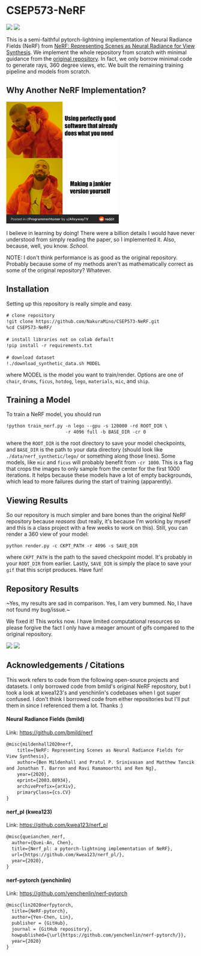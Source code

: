 # CSEP573-NeRF
<p>
<img src="./media/model=lego-epoch=1089-360.gif" width="300">
<img src="./media/model=ship-epoch=1079-360.gif" width="300">
</p>

This is a semi-faithful pytorch-lightning implementation of Neural Radiance Fields (NeRF) from [NeRF: Representing Scenes as Neural Radiance for View Synthesis](https://arxiv.org/abs/2003.08934). We implement the whole repository from scratch with minimal guidance from the [original repository](https://github.com/bmild/nerf). In fact, we only borrow minimal code to generate rays, 360 degree views, etc. We built the remaining training pipeline and models from scratch.


## Why Another NeRF Implementation? 

<img src="./media/meme.jpg" width="300">

I believe in learning by doing! There were a billion details I would have never understood from simply reading the paper, so I implemented it. Also, because, well, you know. *School*.

NOTE: I don't think performance is as good as the original repository. Probably because some of my methods aren't as mathematically correct as some of the original repository? Whatever. 

## Installation

Setting up this repository is really simple and easy. 

```
# clone repository
!git clone https://github.com/NakuraMino/CSEP573-NeRF.git
%cd CSEP573-NeRF/

# install libraries not on colab default
!pip install -r requirements.txt

# download dataset
!./download_synthetic_data.sh MODEL
```

where MODEL is the model you want to train/render. Options are one of `chair`, `drums`, `ficus`, `hotdog`, `lego`, `materials`, `mic`, and `ship`.

## Training a Model 

To train a NeRF model, you should run 

```
!python train_nerf.py -n lego --gpu -s 120000 -rd ROOT_DIR \
                      -r 4096 full -b BASE_DIR -cr 0
```

where the `ROOT_DIR` is the root directory to save your model checkpoints, and `BASE_DIR` is the path to your data directory (should look like `./data/nerf_synthetic/lego/` or something along those lines). 
Some models, like `mic` and `ficus` will probably benefit from `-cr 1000`. This is a flag that crops the images to only sample from the center for the first 1000 iterations. It helps because these models
have a lot of empty backgrounds, which lead to more failures during the start of training (apparently).


## Viewing Results

So our repository is much simpler and bare bones than the original NeRF repository because *reasons* (but really, it's because I'm working by myself and this is a class project with a few weeks to work on this). Still, you can render a 360 view of your model:

```
python render.py -c CKPT_PATH -r 4096 -s SAVE_DIR
```

where `CKPT_PATH` is the path to the saved checkpoint model. It's probably in your `ROOT_DIR` from earlier. Lastly, `SAVE_DIR` is simply the place to save your `gif` that this script produces. Have fun!

## Repository Results

~Yes, my results are sad in comparison. Yes, I am very bummed. No, I have not found my bug/issue.~

We fixed it! This works now. I have limited computational resources so please forgive the fact I only have a meager amount of gifs compared to the original repository.
<p>
<img src="./media/model=lego-epoch=1089-360.gif" width="300">
<img src="./media/model=ship-epoch=1079-360.gif" width="300">
</p>

## Acknowledgements / Citations

This work refers to code from the following open-source projects and datasets. I only borrowed code
from bmild's original NeRF repository, but I took a look at kwea123's and yenchinlin's codebases when
I got super confused. I don't think I borrowed code from either repositories but I'll put them in since
I referenced them a lot. Thanks :)

#### Neural Radiance Fields (bmild)
Link: https://github.com/bmild/nerf

```
@misc{mildenhall2020nerf,
    title={NeRF: Representing Scenes as Neural Radiance Fields for View Synthesis},
    author={Ben Mildenhall and Pratul P. Srinivasan and Matthew Tancik and Jonathan T. Barron and Ravi Ramamoorthi and Ren Ng},
    year={2020},
    eprint={2003.08934},
    archivePrefix={arXiv},
    primaryClass={cs.CV}
}
```

#### nerf_pl (kwea123)
Link: https://github.com/kwea123/nerf_pl

```
@misc{queianchen_nerf,
  author={Quei-An, Chen},
  title={Nerf_pl: a pytorch-lightning implementation of NeRF},
  url={https://github.com/kwea123/nerf_pl/},
  year={2020},
}
```

#### nerf-pytorch (yenchinlin)
Link: https://github.com/yenchenlin/nerf-pytorch

```
@misc{lin2020nerfpytorch,
  title={NeRF-pytorch},
  author={Yen-Chen, Lin},
  publisher = {GitHub},
  journal = {GitHub repository},
  howpublished={\url{https://github.com/yenchenlin/nerf-pytorch/}},
  year={2020}
}
```
